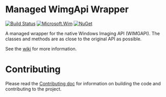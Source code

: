 # Managed WimgApi Wrapper

[![Build Status](https://jeffkl.visualstudio.com/Public/_apis/build/status/MangedWimgApi?branchName=master)](https://jeffkl.visualstudio.com/Public/_build/latest?definitionId=19&branchName=master)  [![Microsoft.Wim](https://img.shields.io/nuget/v/Microsoft.Wim.svg?maxAge=2592000)](https://www.nuget.org/packages/Microsoft.Wim) [![NuGet](https://img.shields.io/nuget/dt/Microsoft.Wim.svg)](https://www.nuget.org/packages/Microsoft.Wim)

A managed wrapper for the native Windows Imaging API (WIMGAPI). The classes and methods are as close to the original API as possible.

See the [wiki](https://github.com/jeffkl/ManagedWimgApi/wiki) for more information.

# Contributing
Please read the [Contributing doc](CONTRIBUTING.md) for information on building the code and contributing to the project.
